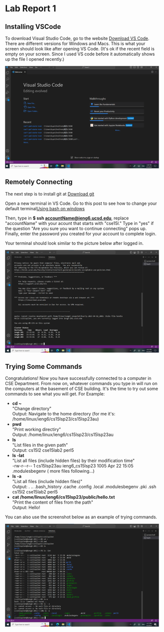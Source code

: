 # Lab Report 1
## Installing VSCode

To download Visual Studio Code, go to the website [Download VS Code](https://code.visualstudio.com/). There are different versions for Windows and Macs. This is what your screen should look like after opening VS Code. (It's ok if the recent field is empty on your screen. Since I used VS code before it automatically shows up the file I opened recently.)


![Image](Screenshot1.png)



## Remotely Connecting
The next step is to install git at [Download git](https://gitforwindows.org/) 

Open a new terminal in VS Code. Go to this post to see how to change your default terminal[Using bash on windows](https://stackoverflow.com/questions/42606837/how-do-i-use-bash-on-windows-from-the-visual-studio-code-integrated-terminal/50527994#50527994)

Then, type in **$ ssh accountName@ieng6.ucsd.edu**, replace "accountName" with your acount that starts with "cse15l." Type in "yes" if the question "Are you sure you want to continue connecting" pops up. Finally, enter the password you created for your account to complete login.

Your terminal should look similar to the picture below after logged in.


![Image](Screenshot2.png)




## Trying Some Commands
Congratulations! Now you have successfully connected to a computer in CSE Department. From now on, whatever commands you type in will run on the computers at the basement of CSE building. It's the time to try out some commands to see what you will get. For Example:
* **cd ~** <br>    "Change directory" <br>
Output: Navigate to the home directory (for me it's: /home/linux/ieng6/cs15lsp23/cs15lsp23au)
* **pwd**  <br>  "Print working directiry"<br>
Output: /home/linux/ieng6/cs15lsp23/cs15lsp23au
* **ls** <br> "List files in the given path" <br>
Output: cs15l2  cse15lab2  perl5
* **ls -lat**  <br> "List all files (include hidden files) by their modification time" <br>
-rw-r--r--   1 cs15lsp23au ieng6_cs15lsp23  1005 Apr 22 15:05 .modulesbegenv ( more files following...)
* **ls -a** <br> "List all files (include hidden files)" <br>
Output: .  ..  .bash_history  .cache  .config  .local  .modulesbegenv  .pki  .ssh  cs15l2  cse15lab2  perl5
* **cat /home/linux/ieng6/cs15lsp23/public/hello.txt** <br> "Print the content of files from the path"<br>
Output: Hello!

You can also use the screenshot below as an example of trying commands. 


![Image](Screenshot3.png)
